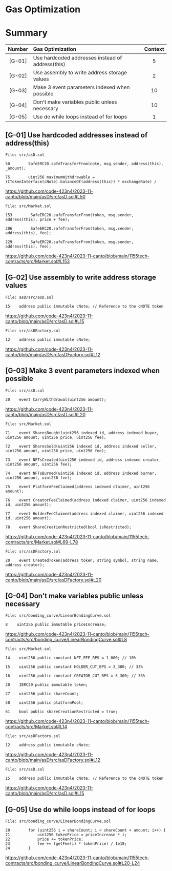 # Gas Optimization

# Summary

| Number | Gas Optimization                                 | Context |
| :----: | :----------------------------------------------- | :-----: |
| [G-01] | Use hardcoded addresses instead of address(this) |    5    |
| [G-02] | Use assembly to write address storage values     |    2    |
| [G-03] | Make 3 event parameters indexed when possible    |   10    |
| [G-04] | Don't make variables public unless necessary     |   10    |
| [G-05] | Use do while  loops instead of for loops         |    1    |

## [G-01] Use hardcoded addresses instead of address(this)

```solidity
File: src/asD.sol

50        SafeERC20.safeTransferFrom(note, msg.sender, address(this), _amount);

75        uint256 maximumWithdrawable = (CTokenInterface(cNote).balanceOf(address(this)) * exchangeRate) /
```

https://github.com/code-423n4/2023-11-canto/blob/main/asD/src/asD.sol#L50

```solidity
File: src/Market.sol

153        SafeERC20.safeTransferFrom(token, msg.sender, address(this), price + fee);

206        SafeERC20.safeTransferFrom(token, msg.sender, address(this), fee);

229        SafeERC20.safeTransferFrom(token, msg.sender, address(this), fee);
```

https://github.com/code-423n4/2023-11-canto/blob/main/1155tech-contracts/src/Market.sol#L153

## [G-02] Use assembly to write address storage values

```solidity
File: asD/src/asD.sol

15    address public immutable cNote; // Reference to the cNOTE token
```

https://github.com/code-423n4/2023-11-canto/blob/main/asD/src/asD.sol#L15

```solidity
File: src/asDFactory.sol

12    address public immutable cNote;
```

https://github.com/code-423n4/2023-11-canto/blob/main/asD/src/asDFactory.sol#L12

## [G-03] Make 3 event parameters indexed when possible

```solidity
File: src/asD.sol

20    event CarryWithdrawal(uint256 amount);
```

https://github.com/code-423n4/2023-11-canto/blob/main/asD/src/asD.sol#L20

```solidity
File: src/Market.sol

71    event SharesBought(uint256 indexed id, address indexed buyer, uint256 amount, uint256 price, uint256 fee);

72    event SharesSold(uint256 indexed id, address indexed seller, uint256 amount, uint256 price, uint256 fee);

73    event NFTsCreated(uint256 indexed id, address indexed creator, uint256 amount, uint256 fee);

74    event NFTsBurned(uint256 indexed id, address indexed burner, uint256 amount, uint256 fee);

75    event PlatformFeeClaimed(address indexed claimer, uint256 amount);

76    event CreatorFeeClaimed(address indexed claimer, uint256 indexed id, uint256 amount);

77    event HolderFeeClaimed(address indexed claimer, uint256 indexed id, uint256 amount);

78    event ShareCreationRestricted(bool isRestricted);
```

https://github.com/code-423n4/2023-11-canto/blob/main/1155tech-contracts/src/Market.sol#L69-L78

```solidity
File: src/asDFactory.sol

20    event CreatedToken(address token, string symbol, string name, address creator);
```

https://github.com/code-423n4/2023-11-canto/blob/main/asD/src/asDFactory.sol#L20

## [G-04] Don't make variables public unless necessary

```solidity
File: src/bonding_curve/LinearBondingCurve.sol

8    uint256 public immutable priceIncrease;
```

https://github.com/code-423n4/2023-11-canto/blob/main/1155tech-contracts/src/bonding_curve/LinearBondingCurve.sol#L8

```solidity
File: src/Market.sol

14    uint256 public constant NFT_FEE_BPS = 1_000; // 10%

15    uint256 public constant HOLDER_CUT_BPS = 3_300; // 33%

16    uint256 public constant CREATOR_CUT_BPS = 3_300; // 33%

20    IERC20 public immutable token;

27    uint256 public shareCount;

58    uint256 public platformPool;

61    bool public shareCreationRestricted = true;
```

https://github.com/code-423n4/2023-11-canto/blob/main/1155tech-contracts/src/Market.sol#L14

```solidity
File: src/asDFactory.sol

12    address public immutable cNote;
```

https://github.com/code-423n4/2023-11-canto/blob/main/asD/src/asDFactory.sol#L12

```solidity
File: src/asD.sol

15    address public immutable cNote; // Reference to the cNOTE token
```

https://github.com/code-423n4/2023-11-canto/blob/main/asD/src/asD.sol#L15

## [G-05] Use do while  loops instead of for loops

```solidity
File: src/bonding_curve/LinearBondingCurve.sol

20        for (uint256 i = shareCount; i < shareCount + amount; i++) {
21            uint256 tokenPrice = priceIncrease * i;
22            price += tokenPrice;
23            fee += (getFee(i) * tokenPrice) / 1e18;
24        }
```

https://github.com/code-423n4/2023-11-canto/blob/main/1155tech-contracts/src/bonding_curve/LinearBondingCurve.sol#L20-L24